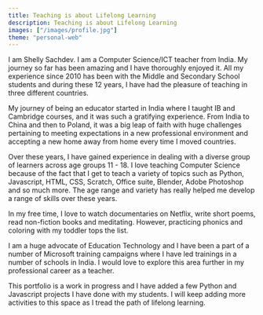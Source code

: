 ```yaml
---
title: Teaching is about Lifelong Learning
description: Teaching is about Lifelong Learning
images: ["/images/profile.jpg"]
theme: "personal-web"
---
```



I am Shelly Sachdev. I am a Computer Science/ICT teacher from India. My journey so far has been amazing and I have thoroughly enjoyed it. All my experience since 2010 has been with the Middle and Secondary School students and during these 12 years, I have had the pleasure of teaching in three different countries.

My journey of being an educator started in India where I taught IB and Cambridge courses, and it was such a gratifying experience. From India to China and then to Poland, it was a big leap of faith with huge challenges pertaining to meeting expectations in a new professional environment and accepting a new home away from home every time I moved countries.

Over these years, I have gained experience in dealing with a diverse group of learners across age groups 11 - 18. I love teaching Computer Science because of the fact that I get to teach a variety of topics such as Python, Javascript, HTML, CSS, Scratch, Office suite, Blender, Adobe Photoshop and so much more. The age range and variety has really helped me develop a range of skills over these years.

In my free time, I love to watch documentaries on Netflix, write short poems, read non-fiction books and meditating. However, practicing phonics and coloring with my toddler tops the list.

I am a huge advocate of Education Technology and I have been a part of a number of Microsoft training campaigns where I have led trainings in a number of schools in India. I would love to explore this area further in my professional career as a teacher.

This portfolio is a work in progress and I have added a few Python and Javascript projects I have done with my students. I will keep adding more activities to this space as I tread the path of lifelong learning.


